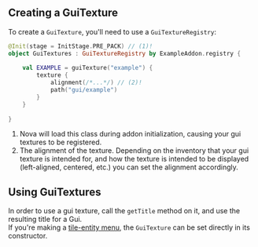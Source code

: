 ## Creating a GuiTexture

To create a `GuiTexture`, you'll need to use a `GuiTextureRegistry`:

```kotlin
@Init(stage = InitStage.PRE_PACK) // (1)!
object GuiTextures : GuiTextureRegistry by ExampleAddon.registry {
    
    val EXAMPLE = guiTexture("example") {
        texture {
            alignment(/*...*/) // (2)!
            path("gui/example")
        }
    }
    
}
```

1. Nova will load this class during addon initialization, causing your gui textures to be registered.
2. The alignment of the texture. Depending on the inventory that your gui texture is intended for, and
   how the texture is intended to be displayed (left-aligned, centered, etc.) you can set the alignment accordingly.

## Using GuiTextures

In order to use a gui texture, call the `getTitle` method on it, and use the resulting title for a Gui.  
If you're making a [tile-entity menu](../tile-entity/gui.md), the `GuiTexture` can be set directly in its constructor.